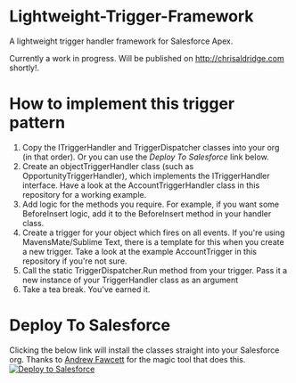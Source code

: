 # Lightweight-Trigger-Framework
A lightweight trigger handler framework for Salesforce Apex. <br />

Currently a work in progress. Will be published on http://chrisaldridge.com shortly!. 

<h1>How to implement this trigger pattern</h1>
<ol>
	<li>Copy the ITriggerHandler and TriggerDispatcher classes into your org (in that order). Or you can use the <em>Deploy To Salesforce</em> link below.</li>
	<li>Create an objectTriggerHandler class (such as OpportunityTriggerHandler), which implements the ITriggerHandler interface. Have a look at the AccountTriggerHandler class in this repository for a working example.
	<li>Add logic for the methods you require. For example, if you want some BeforeInsert logic, add it to the BeforeInsert method in your handler class.</li>
	<li>Create a trigger for your object which fires on all events. If you're using MavensMate/Sublime Text, there is a template for this when you create a new trigger. Take a look at the example AccountTrigger in this repository if you're not sure.</li>
	<li>Call the static TriggerDispatcher.Run method from your trigger. Pass it a new instance of your TriggerHandler class as an argument</li>
	<li>Take a tea break. You've earned it.</li>
</ol>

<h1>Deploy To Salesforce</h1>
Clicking the below link will install the classes straight into your Salesforce org. Thanks to <a href="http://andyinthecloud.com/2013/09/24/deploy-direct-from-github-to-salesforce/">Andrew Fawcett</a> for the magic tool that does this.<br/>
<a href="https://githubsfdeploy.herokuapp.com?owner=ChrisAldridge&repo=Lightweight-Trigger-Framework">
  <img alt="Deploy to Salesforce"
       src="https://raw.githubusercontent.com/afawcett/githubsfdeploy/master/src/main/webapp/resources/img/deploy.png">
</a>
